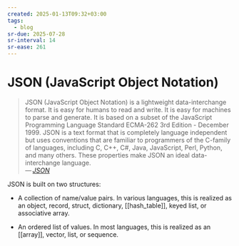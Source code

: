 ```yaml
---
created: 2025-01-13T09:32+03:00
tags:
  - blog
sr-due: 2025-07-28
sr-interval: 14
sr-ease: 261
---
```


# JSON (JavaScript Object Notation)

> JSON (JavaScript Object Notation) is a lightweight data-interchange format. It is easy for humans to read and write. It is easy for machines to parse and generate. It is based on a subset of the JavaScript Programming Language Standard ECMA-262 3rd Edition - December 1999. JSON is a text format that is completely language independent but uses conventions that are familiar to programmers of the C-family of languages, including C, C++, C#, Java, JavaScript, Perl, Python, and many others. These properties make JSON an ideal data-interchange language.\
> — <cite>[JSON](https://www.json.org/json-en.html)</cite>

JSON is built on two structures:

- A collection of name/value pairs. In various languages, this is realized as an object, record, struct, dictionary, [[hash_table]], keyed list, or associative array.

- An ordered list of values. In most languages, this is realized as an [[array]], vector, list, or sequence.

